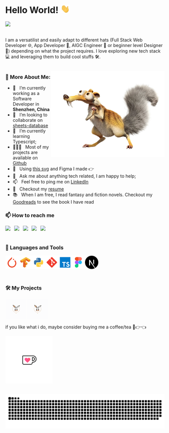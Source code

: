 # Hello World!  <img src="assets/hi.gif" width="29px">
![](https://komarev.com/ghpvc/?username=raykindle&label=Profile%20Visits&color=blue&style=for-the-badge)
<br>
<br/>

I am a versatilist and easily adapt to different hats (Full Stack Web Developer 🌐, App Developer 📱, AIGC Engineer 🤖 or beginner level Designer 🎨) depending on what the project requires. I love exploring new tech stack 💻 and leveraging them to build cool stuffs 🛠️.
<br>
<br/>

<img align="right" alt="GIF" src="assets/Squirrel.png" width="360px"/>

### 🧐 More About Me:

- 🔭 &nbsp; I’m currently working as a Software Developer in  **Shenzhen, China**
- 🤝 &nbsp; I’m looking to collaborate on [sheets-database](https://github.com/rahul-jha98/sheets-database)
- 🌱 &nbsp; I’m currently learning Typescript; 
- 👨🏻‍💻 &nbsp; Most of my projects are available on [Github](https://github.com/rahul-jha98?tab=repositories)
- 🎨 &nbsp; Using [this svg](https://storyset.com/illustration/javascript-frameworks/amico) and Figma I made 👉
- 💬 &nbsp; Ask me about anything tech related, I am happy to help;
- 📫 &nbsp; Feel free to ping me on [LinkedIn](https://www.linkedin.com/in/rahul-jha98/)
- 📝 &nbsp; Checkout my [resume](https://drive.google.com/file/d/1ZpR5pVBTnl_Qybq7GE3MGy1SB1JehVSE/view?usp=sharing)
- 📚 &nbsp; When I am free, I read fantasy and fiction novels. Checkout my [Goodreads](https://www.goodreads.com/rahul-jha98) to see the book I have read

### 📫 How to reach me
[<img src="https://img.icons8.com/color/48/000000/twitter.png" width="3.5%"/>]()  &nbsp; 
[<img src="https://img.icons8.com/color/48/000000/linkedin.png" width="3.5%"/>]()  &nbsp; 
[<img src="https://img.icons8.com/fluent/48/000000/facebook-new.png" width="3.5%"/>]()  &nbsp; 
[<img src="https://img.icons8.com/fluent/48/000000/instagram-new.png" width="3.5%"/>]()  &nbsp; 
<a href="mailto:aditya.pal.science@gmail.com"> <img src="https://img.icons8.com/fluent/48/000000/gmail.png" width="3.5%"/> </a>
<br>
<br/>

### 🔨 Languages and Tools
<a href="https://pytorch.org/" target="_blank"> <img align="left" src="assets/pytorch.svg" alt="PyTorch" height="42px"/> </a>
<a href="https://www.tensorflow.org" target="_blank"> <img align="left" src="assets/tensorflow.svg" alt="TensorFlow" height="42px"/> </a>
<a href="https://www.python.org" target="_blank"> <img align="left" src="assets/python.svg" alt="Python" height ="42px"/> </a>
<a href="https://git-scm.com/" target="_blank"> <img align="left" src="assets/git.svg" alt="Git" height="42px"/> </a>
<a href="https://www.typescriptlang.org/" target="_blank"> <img align="left" src="assets/typescript.svg" alt="Typescript" height ="42px"/> </a>
<a href="https://www.figma.com/" target="_blank"> <img align="left" src="assets/figma.svg" alt="Figma" height="42px"/> </a>
<a href="https://nextjs.org/" target="_blank"> <img align="left" src="assets/next-js.svg" alt="Next.js" height="42px"/> </a>
<br>
<br/>
<br>
<br/>

### 🛠️ My Projects
<a href="https://art.aigc8.cc/" target="_blank"> <img align="left" src="assets/apple-touch-icon.png" alt="art" height="68px"/> </a>
<a href="https://blog.aigc8.cc/" target="_blank"> <img align="left" src="assets/apple-touch-icon.png" alt="art" height="68px"/> </a>
<br>
<br/>
<br>
<br/>

if you like what i do, maybe consider buying me a coffee/tea 🥺👉👈

<a href="" target="_blank"><img src="assets/caffe.gif" alt="Buy Me A Coffee" width="150" ></a>
<br>
<br/>

![raykindle's github activity graph](https://raw.githubusercontent.com/raykindle/raykindle/output/github-contribution-grid-snake.svg)
